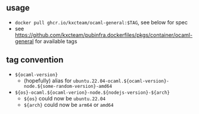 ## usage

- `docker pull ghcr.io/kxcteam/ocaml-general:$TAG`, see below for spec
- see https://github.com/kxcteam/pubinfra.dockerfiles/pkgs/container/ocaml-general for available tags

## tag convention
- `${ocaml-version}`
  -  (hopefully) alias for `ubuntu.22.04-ocaml.${ocaml-version}-node.${some-random-version}-amd64`
- `${os}-ocaml.${ocaml-verion}-node.${nodejs-version}-${arch}`
  - `${os}` could now be `ubuntu.22.04`
  - `${arch}` could now be `arm64` or `amd64`
